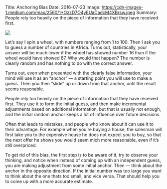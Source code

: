 Title: Anchoring Bias
Date: 2016-07-23
Image: https://cdn-images-1.medium.com/max/2560/1*OzzD7O4yEUaCadcM4XBrsw.jpeg
Summary: People rely too heavily on the piece of information that they have received first.

![](https://cdn-images-1.medium.com/max/2560/1*OzzD7O4yEUaCadcM4XBrsw.jpeg)

Let’s say I spin a wheel, with numbers ranging from 1 to 100. Then I ask you to guess a number of countries in Africa. Turns out, statistically, your answer will be much lower if the wheel has showed number 16 than if the wheel would have showed 87. Why would that happen? The number is clearly random and has nothing to do with the correct answer.

Turns out, even when presented with the clearly false information, your mind will use it as an “anchor” — a starting point you will use to make a guess. Then you then “slide” up or down from that anchor, until the result seems reasonable.

People rely too heavily on the piece of information that they have received first. They use it to form the initial guess, and then make incremental adjustments based on additional information, but that is usually not enough, and the initial random anchor keeps a lot of influence over future decisions.

Often that leads to mistakes, and people who know about it can use it to their advantage. For example when you’re buying a house, the salesman will first take you to the expensive house he does not expect you to buy, so that the next offer he shows you would seem mich more reasonable, even if it’s still overpriced.

To get rid of this bias, the first step is to be aware of it, try to observe your thinking, and notice when instead of coming up with an independent guess, you are making adjustment from some initial anchor. Then — think about the anchor in the opposite direction. If the initial number was too large you want to think about the one thats too small, and vice versa. That should help you to come up with a more accurate estimate.
